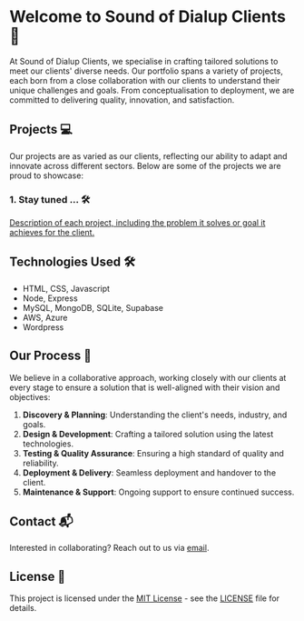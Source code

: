 # Welcome to Sound of Dialup Clients 🎉

At Sound of Dialup Clients, we specialise in crafting tailored solutions to meet our clients' diverse needs. Our portfolio spans a variety of projects, each born from a close collaboration with our clients to understand their unique challenges and goals. From conceptualisation to deployment, we are committed to delivering quality, innovation, and satisfaction.

## Projects 💻

Our projects are as varied as our clients, reflecting our ability to adapt and innovate across different sectors. Below are some of the projects we are proud to showcase:

### 1. Stay tuned ... 🛠️
[Description of each project, including the problem it solves or goal it achieves for the client.](link_to_project_1_repo)

## Technologies Used 🛠️

- HTML, CSS, Javascript
- Node, Express
- MySQL, MongoDB, SQLite, Supabase
- AWS, Azure
- Wordpress

## Our Process 🔄

We believe in a collaborative approach, working closely with our clients at every stage to ensure a solution that is well-aligned with their vision and objectives:

1. **Discovery & Planning**: Understanding the client's needs, industry, and goals.
2. **Design & Development**: Crafting a tailored solution using the latest technologies.
3. **Testing & Quality Assurance**: Ensuring a high standard of quality and reliability.
4. **Deployment & Delivery**: Seamless deployment and handover to the client.
5. **Maintenance & Support**: Ongoing support to ensure continued success.

## Contact 📬

Interested in collaborating? Reach out to us via [email](mailto:soundofdialup+clients@example.com).

## License 📄

This project is licensed under the [MIT License](LICENSE) - see the [LICENSE](LICENSE) file for details.

